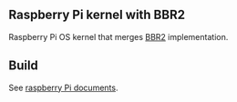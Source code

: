 ## Raspberry Pi kernel with BBR2

Raspberry Pi OS kernel that merges [BBR2](https://github.com/google/bbr/tree/v2alpha) implementation.

## Build

See [raspberry Pi documents](https://www.raspberrypi.com/documentation/computers/linux_kernel.html#content).
